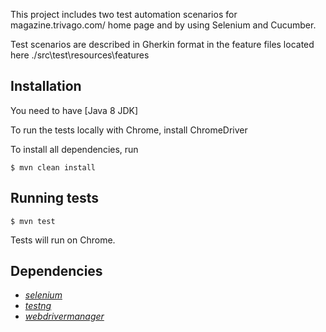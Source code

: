 
This project includes two test automation scenarios for magazine.trivago.com/ home page and by using Selenium and Cucumber.

Test scenarios are described in Gherkin format in the feature files located here ./src\test\resources\features

## Installation ##

You need to have [Java 8 JDK]

To run the tests locally with Chrome, install ChromeDriver 

To install all dependencies, run

```console
$ mvn clean install
```


## Running tests ##

```console
$ mvn test
```
Tests will run on Chrome. 



## Dependencies
* *[selenium](https://www.selenium.dev/)*
* *[testng](https://testng.org/)*
* *[webdrivermanager](https://github.com/bonigarcia/webdrivermanager)*
